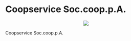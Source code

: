 # Coopservice Soc.coop.p.A.

<p align="center">
  <img src="https://avatars.githubusercontent.com/u/75876835?s=200&v=4">
</p>

Coopservice Soc.coop.p.A.

